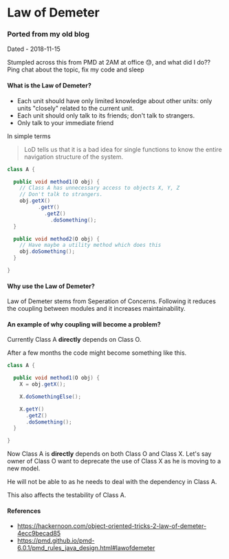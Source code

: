 # Law of Demeter

### Ported from my old blog

Dated - 2018-11-15

Stumpled across this from PMD at 2AM at office 😓, and what did I do?? Ping chat
about the topic, fix my code and sleep

#### What is the Law of Demeter?
- Each unit should have only limited knowledge about other units: only units "closely" related to the current unit.
- Each unit should only talk to its friends; don't talk to strangers.
- Only talk to your immediate friend

In simple terms
> LoD tells us that it is a bad idea for single functions to know the entire navigation structure of the system.

``` java
class A {

  public void method1(O obj) {
    // Class A has unnecessary access to objects X, Y, Z
    // Don't talk to strangers.
    obj.getX()
          .getY()
            .getZ()
              .doSomething();
  }

  public void method2(O obj) {
    // Have maybe a utility method which does this
    obj.doSomething();
  }

}
```

#### Why use the Law of Demeter?
Law of Demeter stems from Seperation of Concerns. Following it reduces the
coupling between modules and it increases maintainability.

#### An example of why coupling will become a problem?

Currently Class A **directly** depends on Class O.

After a few months the code might become something like this.

```java
class A {

  public void method1(O obj) {
    X = obj.getX();

    X.doSomethingElse();

    X.getY()
      .getZ()
      .doSomething();
  }

}
```

Now Class A is **directly** depends on both Class O and Class X. Let's say owner of Class O want to deprecate the use of Class X as he is moving to a new model.

He will not be able to as he needs to deal with the dependency in Class A.

This also affects the testability of Class A.

#### References

- https://hackernoon.com/object-oriented-tricks-2-law-of-demeter-4ecc9becad85
- https://pmd.github.io/pmd-6.0.1/pmd_rules_java_design.html#lawofdemeter
